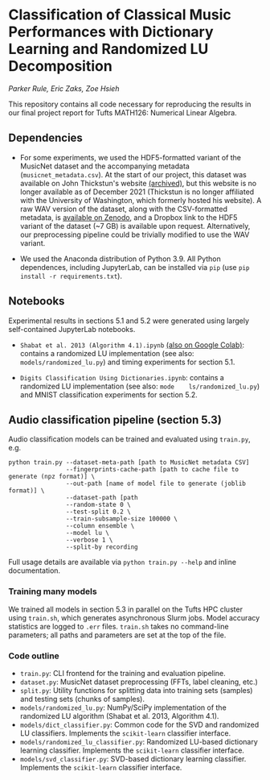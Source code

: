 # Classification of Classical Music Performances with Dictionary Learning and Randomized LU Decomposition
_Parker Rule, Eric Zaks, Zoe Hsieh_

This repository contains all code necessary for reproducing the results in our final project report for Tufts MATH126: Numerical Linear Algebra.

## Dependencies
* For some experiments, we used the HDF5-formatted variant of the MusicNet dataset and the accompanying metadata (`musicnet_metadata.csv`). At the start of our project, this dataset was available on John Thickstun's website [(archived)](https://web.archive.org/web/20201020123456/homes.cs.washington.edu/~thickstn/start.html), but this website is no longer available as of December 2021 (Thickstun is no longer affiliated with the University of Washington, which formerly hosted his website). A raw WAV version of the dataset, along with the CSV-formatted metadata, is [available on Zenodo](https://zenodo.org/record/5120004#.YcVV-BNKiVI), and a Dropbox link to the HDF5 variant of the dataset (~7 GB) is available upon request. Alternatively, our preprocessing pipeline could be trivially modified to use the WAV variant.

* We used the Anaconda distribution of Python 3.9. All Python dependences, including JupyterLab, can be installed via `pip` (use `pip install -r requirements.txt`).

## Notebooks
Experimental results in sections 5.1 and 5.2 were generated using largely self-contained JupyterLab notebooks.
* `Shabat et al. 2013 (Algorithm 4.1).ipynb` [(also on Google Colab)](https://colab.research.google.com/drive/1BUvOfX_FOcEXaHXXu9T-Me7QnJFljFRd?usp=sharing): contains a randomized LU implementation (see also: `models/randomized_lu.py`) and timing experiments for section 5.1.

* `Digits Classification Using Dictionaries.ipynb`: contains a randomized LU implementation (see also: `mode    ls/randomized_lu.py`) and MNIST classification experiments for section 5.2.

## Audio classification pipeline (section 5.3)
Audio classification models can be trained and evaluated using `train.py`, e.g.
```
python train.py --dataset-meta-path [path to MusicNet metadata CSV]
                --fingerprints-cache-path [path to cache file to generate (npz format)] \
                --out-path [name of model file to generate (joblib format)] \
                --dataset-path [path
                --random-state 0 \
                --test-split 0.2 \
                --train-subsample-size 100000 \
                --column ensemble \
                --model lu \
                --verbose 1 \
                --split-by recording
```

Full usage details are available via `python train.py --help` and inline documentation.

### Training many models
We trained all models in section 5.3 in parallel on the Tufts HPC cluster using `train.sh`, which generates asynchronous Slurm jobs. Model accuracy statistics are logged to `.err` files. `train.sh` takes no command-line parameters; all paths and parameters are set at the top of the file.

### Code outline
* `train.py`: CLI frontend for the training and evaluation pipeline.
* `dataset.py`: MusicNet dataset preprocessing (FFTs, label cleaning, etc.)
* `split.py`: Utility functions for splitting data into training sets (samples) and testing sets (chunks of samples).
* `models/randomized_lu.py`: NumPy/SciPy implementation of the randomized LU algorithm (Shabat et al. 2013, Algorithm 4.1).
* `models/dict_classifier.py`: Common code for the SVD and randomized LU classifiers. Implements the `scikit-learn` classifier interface.
* `models/randomized_lu_classifier.py`: Randomized LU-based dictionary learning classifier. Implements the `scikit-learn` classifier interface.
* `models/svd_classifier.py`: SVD-based dictionary learning classifier. Implements the `scikit-learn` classifier interface.
